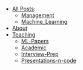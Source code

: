 <!--This optional File is used to allow the creation custom menu orders etc*/--> 

 - [All Posts](/blog):
	 - [Management](/blog/Management)
	 - [Machine_Learning](/blog/Machine_Learning)
 - [About](/About)
 - [Teaching](/Resorces)
	 - [ML-Papers](/Resorces/ML-Papers)
	 - [Academic](/Resorces/Academic)
	 - [Interview-Prep](/Resorces/Interview-Prep)
 	 - [Presentations-n-code](/Presentations-n-code)
